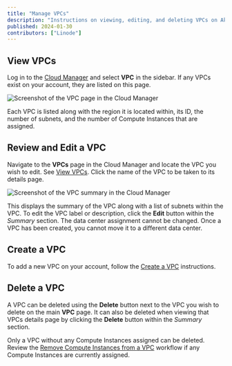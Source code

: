 ```yaml
---
title: "Manage VPCs"
description: "Instructions on viewing, editing, and deleting VPCs on Akamai's cloud computing platform"
published: 2024-01-30
contributors: ["Linode"]
---
```


## View VPCs

Log in to the [Cloud Manager](https://cloud.linode.com/) and select **VPC** in the sidebar. If any VPCs exist on your account, they are listed on this page.

![Screenshot of the VPC page in the Cloud Manager](vpc-list.jpg)

Each VPC is listed along with the region it is located within, its ID, the number of subnets, and the number of Compute Instances that are assigned.

## Review and Edit a VPC

Navigate to the **VPCs** page in the Cloud Manager and locate the VPC you wish to edit. See [View VPCs](#view-vpcs). Click the name of the VPC to be taken to its details page.

![Screenshot of the VPC summary in the Cloud Manager](vpc-details.jpg)

This displays the summary of the VPC along with a list of subnets within the VPC. To edit the VPC label or description, click the **Edit** button within the *Summary* section. The data center assignment cannot be changed. Once a VPC has been created, you cannot move it to a different data center.

## Create a VPC

To add a new VPC on your account, follow the [Create a VPC](/docs/products/networking/vpc/guides/create/) instructions.

## Delete a VPC

A VPC can be deleted using the **Delete** button next to the VPC you wish to delete on the main **VPC** page. It can also be deleted when viewing that VPCs details page by clicking the **Delete** button within the _Summary_ section.

Only a VPC without any Compute Instances assigned can be deleted. Review the [Remove Compute Instances from a VPC]() workflow if any Compute Instances are currently assigned.